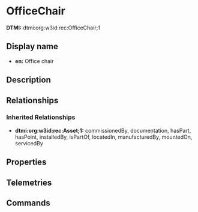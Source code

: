 # OfficeChair
**DTMI:** dtmi:org:w3id:rec:OfficeChair;1
## Display name
- **en:** Office chair
## Description
## Relationships
### Inherited Relationships
* **dtmi:org:w3id:rec:Asset;1:** commissionedBy, documentation, hasPart, hasPoint, installedBy, isPartOf, locatedIn, manufacturedBy, mountedOn, servicedBy
## Properties
## Telemetries
## Commands
